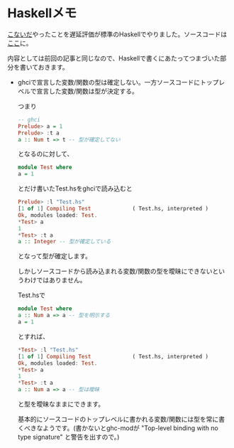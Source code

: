 # Haskellメモ

[こないだ](https://yuki67.github.io/2017/03/14/python%E3%81%A7%E7%84%A1%E9%99%90%E3%83%AA%E3%82%B9%E3%83%88.html)やったことを遅延評価が標準のHaskellでやりました。ソースコードは[ここ](https://github.com/yuki67/yuki67.github.io/blob/master/non-markdowns/InfiniteList.hs)に。

内容としては前回の記事と同じなので、Haskellで書くにあたってつまづいた部分を書いておきます。

- ghciで宣言した変数/関数の型は確定しない。一方ソースコードにトップレベルで宣言した変数/関数は型が決定する。

  つまり

  ```haskell
  -- ghci
  Prelude> a = 1
  Prelude> :t a
  a :: Num t => t -- 型が確定してない
  ```

  となるのに対して、

  ```Haskell
  module Test where
  a = 1
  ```

  とだけ書いたTest.hsをghciで読み込むと

  ```haskell
  Prelude> :l "Test.hs"
  [1 of 1] Compiling Test             ( Test.hs, interpreted )
  Ok, modules loaded: Test.
  *Test> a
  1
  *Test> :t a
  a :: Integer -- 型が確定している
  ```

  となって型が確定します。

  しかしソースコードから読み込まれる変数/関数の型を曖昧にできないというわけではありません。

  Test.hsで

  ```haskell
  module Test where
  a :: Num a => a -- 型を明示する
  a = 1
  ```

  とすれば、

  ```haskell
  *Test> :l "Test.hs"
  [1 of 1] Compiling Test             ( Test.hs, interpreted )
  Ok, modules loaded: Test.
  *Test> a
  1
  *Test> :t a
  a :: Num a => a -- 型は曖昧
  ```

  と型を曖昧なままにできます。

  基本的にソースコードのトップレベルに書かれる変数/関数には型を常に書くべきなようです。(書かないとghc-modが "Top-level binding with no type signature" と警告を出すので。)
